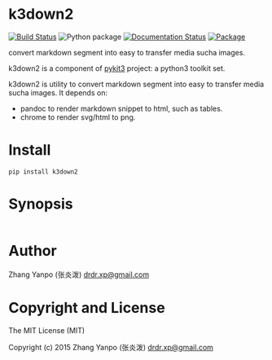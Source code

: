 # k3down2

[![Build Status](https://travis-ci.com/pykit3/k3down2.svg?branch=master)](https://travis-ci.com/pykit3/k3down2)
![Python package](https://github.com/pykit3/k3down2/workflows/Python%20package/badge.svg)
[![Documentation Status](https://readthedocs.org/projects/k3down2/badge/?version=stable)](https://k3down2.readthedocs.io/en/stable/?badge=stable)
[![Package](https://img.shields.io/pypi/pyversions/k3down2)](https://pypi.org/project/k3down2)

convert markdown segment into easy to transfer media sucha images.

k3down2 is a component of [pykit3] project: a python3 toolkit set.


k3down2 is utility to convert markdown segment into easy to transfer media sucha images.
It depends on:

- pandoc to render markdown snippet to html, such as tables.
- chrome to render svg/html to png.





# Install

```
pip install k3down2
```

# Synopsis

```python

```

#   Author

Zhang Yanpo (张炎泼) <drdr.xp@gmail.com>

#   Copyright and License

The MIT License (MIT)

Copyright (c) 2015 Zhang Yanpo (张炎泼) <drdr.xp@gmail.com>


[pykit3]: https://github.com/pykit3